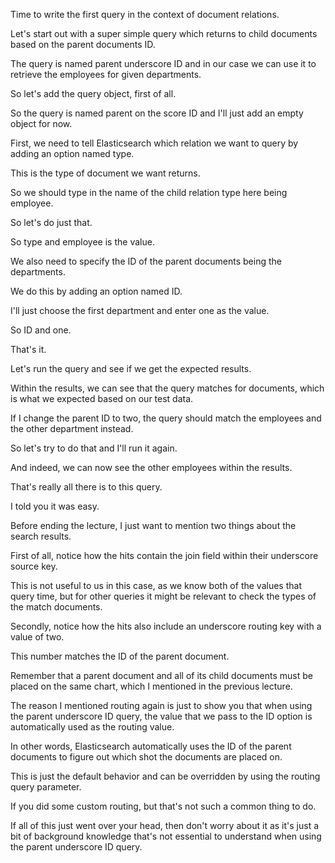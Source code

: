 Time to write the first query in the context of document relations.

Let's start out with a super simple query which returns to child documents based on the parent documents ID.

The query is named parent underscore ID and in our case we can use it to retrieve the employees for given departments.

So let's add the query object, first of all.

So the query is named parent on the score ID and I'll just add an empty object for now.

First, we need to tell Elasticsearch which relation we want to query by adding an option named type.

This is the type of document we want returns.

So we should type in the name of the child relation type here being employee.

So let's do just that.

So type and employee is the value.

We also need to specify the ID of the parent documents being the departments.

We do this by adding an option named ID.

I'll just choose the first department and enter one as the value.

So ID and one.

That's it.

Let's run the query and see if we get the expected results.

Within the results, we can see that the query matches for documents, which is what we expected based on our test data.

If I change the parent ID to two, the query should match the employees and the other department instead.

So let's try to do that and I'll run it again.

And indeed, we can now see the other employees within the results.

That's really all there is to this query.

I told you it was easy.

Before ending the lecture, I just want to mention two things about the search results.

First of all, notice how the hits contain the join field within their underscore source key.

This is not useful to us in this case, as we know both of the values that query time, but for other queries it might be relevant to check the types of the match documents.

Secondly, notice how the hits also include an underscore routing key with a value of two.

This number matches the ID of the parent document.

Remember that a parent document and all of its child documents must be placed on the same chart, which I mentioned in the previous lecture.

The reason I mentioned routing again is just to show you that when using the parent underscore ID query, the value that we pass to the ID option is automatically used as the routing value.

In other words, Elasticsearch automatically uses the ID of the parent documents to figure out which shot the documents are placed on.

This is just the default behavior and can be overridden by using the routing query parameter.

If you did some custom routing, but that's not such a common thing to do.

If all of this just went over your head, then don't worry about it as it's just a bit of background knowledge that's not essential to understand when using the parent underscore ID query.

